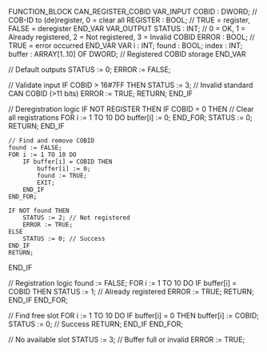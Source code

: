 FUNCTION_BLOCK CAN_REGISTER_COBID
VAR_INPUT
    COBID      : DWORD;     // COB-ID to (de)register, 0 = clear all
    REGISTER   : BOOL;      // TRUE = register, FALSE = deregister
END_VAR
VAR_OUTPUT
    STATUS     : INT;       // 0 = OK, 1 = Already registered, 2 = Not registered, 3 = Invalid COBID
    ERROR      : BOOL;      // TRUE = error occurred
END_VAR
VAR
    i          : INT;
    found      : BOOL;
    index      : INT;
    buffer     : ARRAY[1..10] OF DWORD; // Registered COBID storage
END_VAR

// Default outputs
STATUS := 0;
ERROR := FALSE;

// Validate input
IF COBID > 16#7FF THEN
    STATUS := 3; // Invalid standard CAN COBID (>11 bits)
    ERROR := TRUE;
    RETURN;
END_IF

// Deregistration logic
IF NOT REGISTER THEN
    IF COBID = 0 THEN
        // Clear all registrations
        FOR i := 1 TO 10 DO
            buffer[i] := 0;
        END_FOR;
        STATUS := 0;
        RETURN;
    END_IF

    // Find and remove COBID
    found := FALSE;
    FOR i := 1 TO 10 DO
        IF buffer[i] = COBID THEN
            buffer[i] := 0;
            found := TRUE;
            EXIT;
        END_IF
    END_FOR;

    IF NOT found THEN
        STATUS := 2; // Not registered
        ERROR := TRUE;
    ELSE
        STATUS := 0; // Success
    END_IF
    RETURN;
END_IF

// Registration logic
found := FALSE;
FOR i := 1 TO 10 DO
    IF buffer[i] = COBID THEN
        STATUS := 1; // Already registered
        ERROR := TRUE;
        RETURN;
    END_IF
END_FOR;

// Find free slot
FOR i := 1 TO 10 DO
    IF buffer[i] = 0 THEN
        buffer[i] := COBID;
        STATUS := 0; // Success
        RETURN;
    END_IF
END_FOR;

// No available slot
STATUS := 3; // Buffer full or invalid
ERROR := TRUE;
